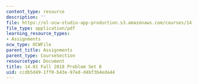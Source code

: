 ```yaml
---
content_type: resource
description: ''
file: https://ol-ocw-studio-app-production.s3.amazonaws.com/courses/14-01-principles-of-microeconomics-fall-2018/ccdb5d491ff0b43e97edd4bf3b4eda44_MIT14_01F18_pset8.pdf
file_type: application/pdf
learning_resource_types:
- Assignments
ocw_type: OCWFile
parent_title: Assignments
parent_type: CourseSection
resourcetype: Document
title: 14.01 Fall 2018 Problem Set 8
uid: ccdb5d49-1ff0-b43e-97ed-d4bf3b4eda44
---
```


